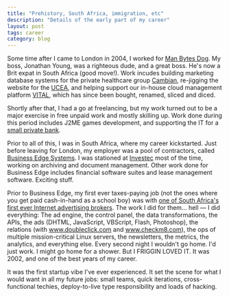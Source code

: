 ```yaml
---
title: "Prehistory, South Africa, immigration, etc"
description: "Details of the early part of my career"
layout: post
tags: career
category: blog
---
```


Some time after I came to London in 2004, I worked for [Man Bytes Dog](http://www.manbytesdog.net). My boss, Jonathan Young, was a righteous dude, and a great boss. He's now a Brit expat in South Africa (good move!). Work incudes building marketing database systems for the private healthcare group [Cambian](http://www.cambiangroup.com/), re-jigging the website for the [UCEA](http://www.ucea.ac.uk/), and helping support our in-house cloud management platform [VITAL](http://www.mdnx.com/), which has since been bought, renamed, sliced and diced.

Shortly after that, I had a go at freelancing, but my work turned out to be a major exercise in free unpaid work and mostly skilling up. Work done during this period includes J2ME games development, and supporting the IT for a [small private bank](http://www.taib.com/).

Prior to all of this, I was in South Africa, where my career kickstarted. Just before leaving for London, my employer was a pool of contractors, called [Business Edge Systems](http://www.businessedge.co.za). I was stationed at [Investec](http://www.investec.co.za/) most of the time, working on archiving and document management. Other work done for Business Edge includes financial software suites and lease management software. Exciting stuff.

Prior to Business Edge, my first ever taxes-paying job (not the ones where you get paid cash-in-hand as a school boy) was with [one of South Africa's first ever Internet advertising brokers](http://web.archive.org/web/20030213133755/http://www.icatcher.co.za/). The work I did for them... hell &mdash; I did everything: The ad engine, the control panel, the data transformations, the APIs, the ads (DHTML, JavaScript, VBScript, Flash, Photoshop), the relations (with www.doubleclick.com and www.checkm8.com), the ops of multiple mission-critical Linux servers, the newsletters, the metrics, the analytics, and everything else. Every second night I wouldn't go home. I'd just work. I might go home for a shower. But I FRIGGIN LOVED IT. It was 2002, and one of the best years of my career.

It was the first startup vibe I've ever experienced. It set the scene for what I would want in all my future jobs: small teams, quick iterations, cross-functional techies, deploy-to-live type responsibility and loads of hacking.
